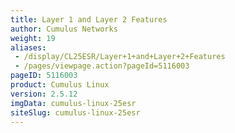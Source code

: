 ```yaml
---
title: Layer 1 and Layer 2 Features
author: Cumulus Networks
weight: 19
aliases:
 - /display/CL25ESR/Layer+1+and+Layer+2+Features
 - /pages/viewpage.action?pageId=5116003
pageID: 5116003
product: Cumulus Linux
version: 2.5.12
imgData: cumulus-linux-25esr
siteSlug: cumulus-linux-25esr
---
```

<article id="html-search-results" class="ht-content" style="display: none;">

</article>

<footer id="ht-footer">

</footer>
